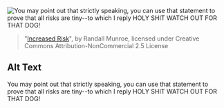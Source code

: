 ![You may point out that strictly speaking, you can use that statement to prove that all risks are tiny--to which I reply HOLY SHIT WATCH OUT FOR THAT DOG!](https://imgs.xkcd.com/comics/increased_risk.png)
> "[Increased Risk](https://xkcd.com/1252/)", by Randall Munroe, licensed under Creative Commons Attribution-NonCommercial 2.5 License

## Alt Text
You may point out that strictly speaking, you can use that statement to prove that all risks are tiny--to which I reply HOLY SHIT WATCH OUT FOR THAT DOG!
